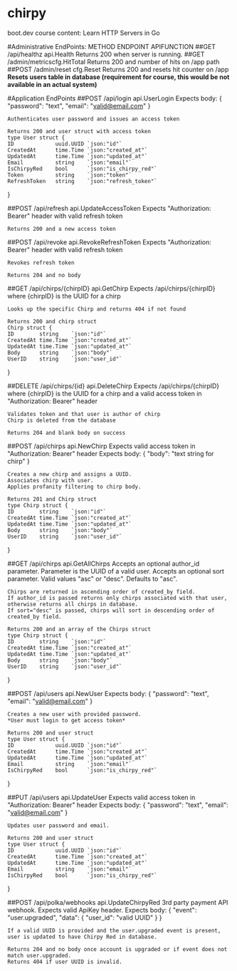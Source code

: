 # chirpy
boot.dev course content: Learn HTTP Servers in Go

#Administrative EndPoints: METHOD ENDPOINT APIFUNCTION
##GET /api/healthz api.Health
    Returns 200 when server is running.
##GET /admin/metricscfg.HitTotal
    Returns 200 and number of hits on /app path
##POST /admin/reset cfg.Reset
    Returns 200 and resets hit counter on /app
    **Resets users table in database (requirement for course, this would be not available in an actual system)**

#Application EndPoints
##POST /api/login api.UserLogin
    Expects body:
    {
		"password": "text",
		"email": "valid@email.com"
	}

    Authenticates user password and issues an access token
    
    Returns 200 and user struct with access token
    type User struct {
	ID             uuid.UUID `json:"id"`
	CreatedAt      time.Time `json:"created_at"`
	UpdatedAt      time.Time `json:"updated_at"`
	Email          string    `json:"email"`
	IsChirpyRed    bool      `json:"is_chirpy_red"`
	Token          string    `json:"token"`
	RefreshToken   string    `json:"refresh_token"`
}

##POST /api/refresh api.UpdateAccessToken
    Expects "Authorization: Bearer" header with valid refresh token
    
    Returns 200 and a new access token

##POST /api/revoke api.RevokeRefreshToken
    Expects "Authorization: Bearer" header with valid refresh token
    
    Revokes refresh token
    
    Returns 204 and no body

##GET /api/chirps/{chirpID} api.GetChirp
    Expects /api/chirps/{chirpID} where {chirpID} is the UUID for a chirp
    
    Looks up the specific Chirp and returns 404 if not found
    
    Returns 200 and chirp struct
    Chirp struct {
	ID        string    `json:"id"`
	CreatedAt time.Time `json:"created_at"`
	UpdatedAt time.Time `json:"updated_at"`
	Body      string    `json:"body"`
	UserID    string    `json:"user_id"`
}

##DELETE /api/chirps/{id} api.DeleteChirp
    Expects /api/chirps/{chirpID} where {chirpID} is the UUID for a chirp and a valid access token in "Authorization: Bearer" header
    
    Validates token and that user is author of chirp
    Chirp is deleted from the database
    
    Returns 204 and blank body on success

##POST /api/chirps api.NewChirp
    Expects valid access token in "Authorization: Bearer" header
    Expects body:
    {
        "body": "text string for chirp"
    }
    
    Creates a new chirp and assigns a UUID.
    Associates chirp with user.
    Applies profanity filtering to chirp body.
    
    Returns 201 and Chirp struct
    type Chirp struct {
	ID        string    `json:"id"`
	CreatedAt time.Time `json:"created_at"`
	UpdatedAt time.Time `json:"updated_at"`
	Body      string    `json:"body"`
	UserID    string    `json:"user_id"`
}

##GET /api/chirps api.GetAllChirps
    Accepts an optional author_id parameter. Parameter is the UUID of a valid user.
    Accepts an optional sort parameter. Valid values "asc" or "desc". Defaults to "asc".

    Chirps are returned in ascending order of created_by field.
    If author_id is passed returns only chirps associated with that user, otherwise returns all chirps in database.
    If sort="desc" is passed, chirps will sort in descending order of created_by field.

    Returns 200 and an array of the Chirps struct
    type Chirp struct {
	ID        string    `json:"id"`
	CreatedAt time.Time `json:"created_at"`
	UpdatedAt time.Time `json:"updated_at"`
	Body      string    `json:"body"`
	UserID    string    `json:"user_id"`
}

##POST /api/users api.NewUser
    Expects body:
    {
		"password": "text",
		"email": "valid@email.com"
	}

    Creates a new user with provided password.
    *User must login to get access token*
    
    Returns 200 and user struct
    type User struct {
	ID             uuid.UUID `json:"id"`
	CreatedAt      time.Time `json:"created_at"`
	UpdatedAt      time.Time `json:"updated_at"`
	Email          string    `json:"email"`
	IsChirpyRed    bool      `json:"is_chirpy_red"`
}

##PUT /api/users api.UpdateUser
    Expects valid access token in "Authorization: Bearer" header
    Expects body:
    {
		"password": "text",
		"email": "valid@email.com"
	}

    Updates user password and email.
    
    Returns 200 and user struct
    type User struct {
	ID             uuid.UUID `json:"id"`
	CreatedAt      time.Time `json:"created_at"`
	UpdatedAt      time.Time `json:"updated_at"`
	Email          string    `json:"email"`
	IsChirpyRed    bool      `json:"is_chirpy_red"`
}

##POST /api/polka/webhooks api.UpdateChirpyRed
    3rd party payment API webhook.
    Expects valid ApiKey header.
    Expects body:
    {
  "event": "user.upgraded",
  "data": {
    "user_id": "valid UUID"
  }
}

    If a valid UUID is provided and the user.upgraded event is present, user is updated to have Chirpy Red in database.

    Returns 204 and no body once account is upgraded or if event does not match user.upgraded.
    Returns 404 if user UUID is invalid.


